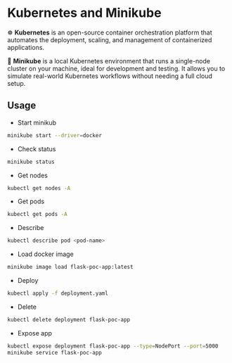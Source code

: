 # Kubernetes and Minikube

☸️ **Kubernetes** is an open-source container orchestration platform that automates the deployment, scaling, and management of containerized applications.

🧭 **Minikube** is a local Kubernetes environment that runs a single-node cluster on your machine, ideal for development and testing. It allows you to simulate real-world Kubernetes workflows without needing a full cloud setup.

## Usage

* Start minikub
```bash
minikube start --driver=docker
```

* Check status
```bash
minikube status
```

* Get nodes
```bash
kubectl get nodes -A
```

* Get pods
```bash
kubectl get pods -A
```

* Describe
```bash
kubectl describe pod <pod-name>
```

* Load docker image
```bash
minikube image load flask-poc-app:latest
```

* Deploy
```bash
kubectl apply -f deployment.yaml
```

* Delete
```bash
kubectl delete deployment flask-poc-app
```

* Expose app
```bash
kubectl expose deployment flask-poc-app --type=NodePort --port=5000
minikube service flask-poc-app
```
